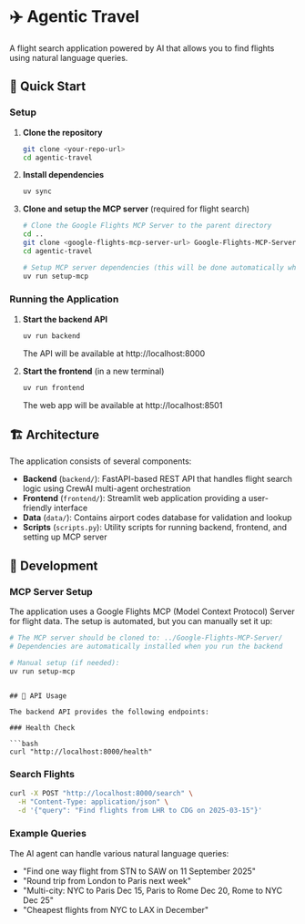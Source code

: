 # ✈️ Agentic Travel

A flight search application powered by AI that allows you to find flights using natural language queries.

## 🚀 Quick Start

### Setup

1. **Clone the repository**
   ```bash
   git clone <your-repo-url>
   cd agentic-travel
   ```

2. **Install dependencies**
   ```bash
   uv sync
   ```

3. **Clone and setup the MCP server** (required for flight search)
   ```bash
   # Clone the Google Flights MCP Server to the parent directory
   cd ..
   git clone <google-flights-mcp-server-url> Google-Flights-MCP-Server
   cd agentic-travel
   
   # Setup MCP server dependencies (this will be done automatically when starting the backend)
   uv run setup-mcp
   ```

### Running the Application

1. **Start the backend API**
   ```bash
   uv run backend
   ```
   The API will be available at http://localhost:8000

2. **Start the frontend** (in a new terminal)
   ```bash
   uv run frontend
   ```
   The web app will be available at http://localhost:8501

## 🏗️ Architecture

The application consists of several components:

- **Backend** (`backend/`): FastAPI-based REST API that handles flight search logic using CrewAI multi-agent orchestration
- **Frontend** (`frontend/`): Streamlit web application providing a user-friendly interface
- **Data** (`data/`): Contains airport codes database for validation and lookup
- **Scripts** (`scripts.py`): Utility scripts for running backend, frontend, and setting up MCP server

## 🔧 Development

### MCP Server Setup

The application uses a Google Flights MCP (Model Context Protocol) Server for flight data. The setup is automated, but you can manually set it up:

```bash
# The MCP server should be cloned to: ../Google-Flights-MCP-Server/
# Dependencies are automatically installed when you run the backend

# Manual setup (if needed):
uv run setup-mcp
```


```

## 📝 API Usage

The backend API provides the following endpoints:

### Health Check

```bash
curl "http://localhost:8000/health"
```

### Search Flights

```bash
curl -X POST "http://localhost:8000/search" \
  -H "Content-Type: application/json" \
  -d '{"query": "Find flights from LHR to CDG on 2025-03-15"}'
```

### Example Queries

The AI agent can handle various natural language queries:

- "Find one way flight from STN to SAW on 11 September 2025"
- "Round trip from London to Paris next week"
- "Multi-city: NYC to Paris Dec 15, Paris to Rome Dec 20, Rome to NYC Dec 25"
- "Cheapest flights from NYC to LAX in December"
